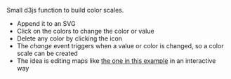 Small d3js function to build color scales.

* Append it to an SVG
* Click on the colors to change the color or value
* Delete any color by clicking the icon
* The *change* event triggers when a value or color is changed, so a color scale can be created
* The idea is editing maps like [the one in this example](http://bl.ocks.org/rveciana/3bb56299ecebec0d9c00967cb0759a06) in an interactive way
